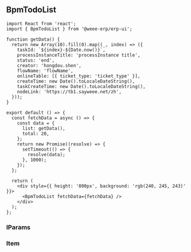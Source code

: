 ## BpmTodoList

```tsx
import React from 'react';
import { BpmTodoList } from '@weee-erp/erp-ui';

function getData() {
  return new Array(10).fill(0).map((_, index) => ({
    taskId: `${index}-${Date.now()}`,
    processInstanceTitle: 'processInstance title',
    status: 'end',
    creator: 'hongdou.shen',
    flowName: 'flowName',
    onlineTable: [{ ticket_type: 'ticket_type' }],
    createTime: new Date().toLocaleDateString(),
    taskCreateTime: new Date().toLocaleDateString(),
    nodeLink: 'https://tb1.sayweee.net/zh',
  }));
}

export default () => {
  const fetchData = async () => {
    const data = {
      list: getData(),
      total: 20,
    };
    return new Promise((resolve) => {
      setTimeout(() => {
        resolve(data);
      }, 1000);
    });
  };

  return (
    <div style={{ height: '800px', background: 'rgb(240, 245, 243)' }}>
      <BpmTodoList fetchData={fetchData} />
    </div>
  );
};
```

<API></API>

### IParams

<API src="../BpmTodoItem/param.tsx" hideTitle></API>

### Item

<API src="../BpmTodoItem/item.tsx" hideTitle></API>
